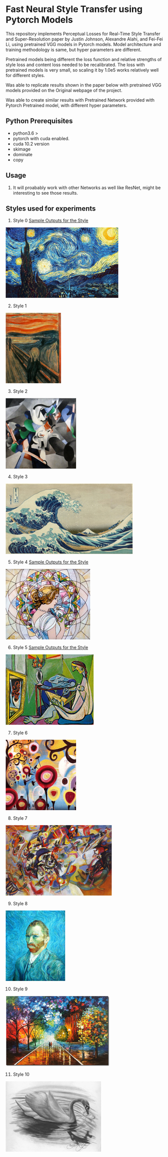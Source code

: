 # Fast Neural Style Transfer using Pytorch Models

This repository implements Perceptual Losses for Real-Time Style Transfer and Super-Resolution paper by Justin Johnson, Alexandre Alahi, and Fei-Fei Li, using pretrained VGG models in Pytorch models. Model architecture and training methodology is same, but hyper parameters are different. 

Pretrained models being different the loss function and relative strengths of style loss and content loss needed to be recalibrated. The loss with pretrained models is very small, so scaling it by 1.0e5 works relatively well for different styles.

Was able to replicate results shown in the paper below with pretrained VGG models provided on the Original webpage of the project.

Was able to create similar results with Pretrained Network provided with Pytorch Pretrained model, with different hyper parameters.

## Python Prerequisites

- python3.6 >
- pytorch with cuda enabled.
- cuda 10.2 version
- skimage
- dominate
- copy 


## Usage




1. It will proabably work with other Networks as well like ResNet, might be interesting to see those results.

## Styles used for experiments

1. Style 0 [Sample Outputs for the Style](results/style0.md)

<img src='styles/starry_night.jpg' height='225px'>

2. Style 1

<img src='styles/the_scream.jpg' height='225px'>

3. Style 2

<img src='styles/udnie.jpg' height='225px'>

4. Style 3
<img src='styles/wave.jpg' height='225px'>

5. Style 4 [Sample Outputs for the Style](results/style4.md)
<img src='styles/mosaic.jpg' height='225px'>

6. Style 5  [Sample Outputs for the Style](results/style5.md)
<img src='styles/la_muse.jpg' height='225px'>

7. Style 6
<img src='styles/candy.jpg' height='225px'>

8. Style 7
<img src='styles/composition_vii.jpg' height='225px'>

9. Style 8
<img src='styles/SampleStyle-2.jpg' height='225px'>

10. Style 9
<img src='styles/SampleStyle-1.jpg' height='225px'>

11. Style 10
<img src='styles/SampleStyle-4.jpg' height='225px'>

